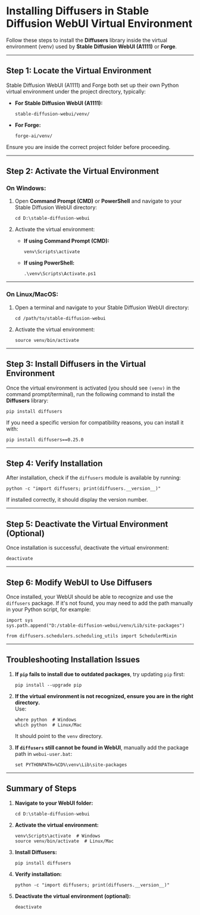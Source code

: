 # Installing Diffusers in Stable Diffusion WebUI Virtual Environment

Follow these steps to install the **Diffusers** library inside the virtual environment (venv) used by **Stable Diffusion WebUI (A1111)** or **Forge**.

---

## Step 1: Locate the Virtual Environment

Stable Diffusion WebUI (A1111) and Forge both set up their own Python virtual environment under the project directory, typically:

- **For Stable Diffusion WebUI (A1111):**  
  ```
  stable-diffusion-webui/venv/
  ```
- **For Forge:**  
  ```
  forge-ai/venv/
  ```

Ensure you are inside the correct project folder before proceeding.

---

## Step 2: Activate the Virtual Environment

### On Windows:

1. Open **Command Prompt (CMD)** or **PowerShell** and navigate to your Stable Diffusion WebUI directory:

   ```
   cd D:\stable-diffusion-webui
   ```

2. Activate the virtual environment:

   - **If using Command Prompt (CMD):**
     ```
     venv\Scripts\activate
     ```

   - **If using PowerShell:**
     ```
     .\venv\Scripts\Activate.ps1
     ```

---

### On Linux/MacOS:

1. Open a terminal and navigate to your Stable Diffusion WebUI directory:

   ```
   cd /path/to/stable-diffusion-webui
   ```

2. Activate the virtual environment:

   ```
   source venv/bin/activate
   ```

---

## Step 3: Install Diffusers in the Virtual Environment

Once the virtual environment is activated (you should see `(venv)` in the command prompt/terminal), run the following command to install the **Diffusers** library:

```
pip install diffusers
```

If you need a specific version for compatibility reasons, you can install it with:

```
pip install diffusers==0.25.0
```

---

## Step 4: Verify Installation

After installation, check if the `diffusers` module is available by running:

```
python -c "import diffusers; print(diffusers.__version__)"
```

If installed correctly, it should display the version number.

---

## Step 5: Deactivate the Virtual Environment (Optional)

Once installation is successful, deactivate the virtual environment:

```
deactivate
```

---

## Step 6: Modify WebUI to Use Diffusers

Once installed, your WebUI should be able to recognize and use the `diffusers` package. If it's not found, you may need to add the path manually in your Python script, for example:

```
import sys
sys.path.append("D:/stable-diffusion-webui/venv/Lib/site-packages")

from diffusers.schedulers.scheduling_utils import SchedulerMixin
```

---

## Troubleshooting Installation Issues

1. **If `pip` fails to install due to outdated packages**, try updating `pip` first:

   ```
   pip install --upgrade pip
   ```

2. **If the virtual environment is not recognized, ensure you are in the right directory.**  
   Use:

   ```
   where python  # Windows
   which python  # Linux/Mac
   ```

   It should point to the `venv` directory.

3. **If `diffusers` still cannot be found in WebUI**, manually add the package path in `webui-user.bat`:

   ```
   set PYTHONPATH=%CD%\venv\Lib\site-packages
   ```

---

## Summary of Steps

1. **Navigate to your WebUI folder:**  
   ```
   cd D:\stable-diffusion-webui
   ```

2. **Activate the virtual environment:**  
   ```
   venv\Scripts\activate  # Windows
   source venv/bin/activate  # Linux/Mac
   ```

3. **Install Diffusers:**  
   ```
   pip install diffusers
   ```

4. **Verify installation:**  
   ```
   python -c "import diffusers; print(diffusers.__version__)"
   ```

5. **Deactivate the virtual environment (optional):**  
   ```
   deactivate
   ```




